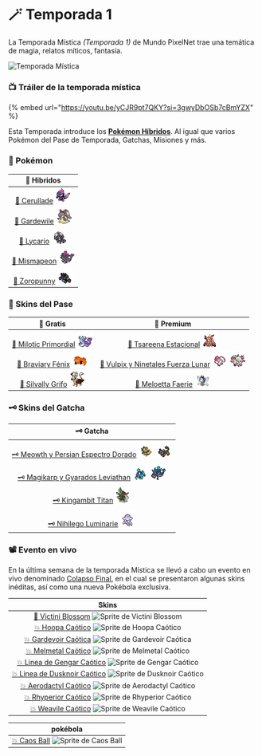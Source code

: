 # 🪄 Temporada 1

La Temporada Mística _(Temporada 1)_ de Mundo PixelNet trae una temática de magia, relatos míticos, fantasía.

![Temporada Mística](../../images/pokemon/temporada-1/Pase.png)

### 📺 Tráiler de la temporada mística

{% embed url="https://youtu.be/yCJR9pt7QKY?si=3gwyDbOSb7cBmYZX" %}

Esta Temporada introduce los [**Pokémon Híbridos**](../../funciones/hibridos.md). Al igual que varios Pokémon del Pase de Temporada, Gatchas, Misiones y más.

### 📲 Pokémon

| 🧬 Hibridos |
| :------: |
| [🧬 Cerullade](hibrido-cerullade.md) ![Sprite de Cerullade](../../images/pokemon/temporada-1/Cerullade-sprite.png)|
| [🧬 Gardewile](hibrido-gardewile.md) ![Sprite de Gardewile](../../images/pokemon/temporada-1/Gardewile-sprite.png)|
| [🧬 Lycario](hibrido-lycario.md) ![Sprite de Lycario](../../images/pokemon/temporada-1/Lycario-sprite.png)|
| [🧬 Mismapeon](hibrido-mismapeon.md) ![Sprite de Mismapeon](../../images/pokemon/temporada-1/Mismapeon-sprite.png)|
| [🧬 Zoropunny](hibrido-zoropunny.md) ![Sprite de Zoropunny](../../images/pokemon/temporada-1/Zoropunny-sprite.png)|

### 🥇 Skins del Pase

  | 🥈 Gratis | 🥇 Premium |
  | :----: | :----: |
  | [🥈 Milotic Primordial](pase-milotic-primordial.md) ![Sprite de Milotic Primordial](../../images/pokemon/temporada-1/Primordial1-sprite.png) | [🥇 Tsareena Estacional](pase-tsareena-estacional.md) ![Sprite de Tsareena Estacional](../../images/pokemon/temporada-1/Estacional1-sprite.png) |
  | [🥈 Braviary Fénix](pase-braviary-fenix.md) ![Sprite de Braviary Fénix](../../images/pokemon/temporada-1/Fenix-sprite.png) | [🥇 Vulpix y Ninetales Fuerza Lunar](pase-vulpix-ninetales-espiritu-lunar.md) ![Sprite de Vulpix Espiritu Lunar](../../images/pokemon/temporada-1/EspirituLunar1-sprite.png) ![Sprite de Ninetales Espiritu Lunar](../../images/pokemon/temporada-1/EspirituLunar2-sprite.png) |
  |[🥈 Silvally Grifo](pase-silvally-grifo.md) ![Sprite de Silvally Grifo](../../images/pokemon/temporada-1/Griffin-sprite.png)|[🥇 Meloetta Faerie](pase-meloetta-faerie.md) ![Sprite de Meloetta Faerie](../../images/pokemon/temporada-1/Faerie1-sprite.png)|

### 🗝️ Skins del Gatcha

| 🗝️ Gatcha |
| :---: |
| [🗝️ Meowth y Persian Espectro Dorado](gatcha-meowth-persian-espectro-dorado.md) ![Sprite de Meowth Espectro Dorado](../../images/pokemon/temporada-1/espectrodorado1-sprite.png) ![Sprite de Persian Espectro Dorado](../../images/pokemon/temporada-1/espectrodorado2-sprite.png)|
| [🗝️ Magikarp y Gyarados Leviathan](gatcha-magikarp-gyarados-leviathan.md) ![Sprite de Magikarp Leviathan](../../images/pokemon/temporada-1/leviathan1-sprite.png) ![Sprite de Gyarados Leviathan](../../images/pokemon/temporada-1/leviathan2-sprite.png)|
| [🗝️ Kingambit Titan](gatcha-kingambit-titan.md) ![Sprite de Kingambit Titan](../../images/pokemon/temporada-1/titan-sprite.png)|
| [🗝️ Nihilego Luminarie](gatcha-nihilego-luminarie.md) ![Sprite de Nihilego Luminarie](../../images/pokemon/temporada-1/luminarie-sprite.png)|

### 📽️ Evento en vivo

En la última semana de la temporada Mística se llevó a cabo un evento en vivo denominado [Colapso Final](), en el cual se presentaron algunas skins inéditas, así como una nueva Pokébola exclusiva.

| Skins |
| :---: |
| [🌸 Victini Blossom]() ![Sprite de Victini Blossom](../../images/pokemon/temporada-1/Victini-sprite.png) |
| [💥 Hoopa Caótico]() ![Sprite de Hoopa Caótico](../../images/pokemon/temporada-1/Hoopa-sprite.png) |
| [💥 Gardevoir Caótica]() ![Sprite de Gardevoir Caótica](../../images/pokemon/temporada-1/Gardevoir-sprite.png) |
| [💥 Melmetal Caótico]() ![Sprite de Melmetal Caótico](../../images/pokemon/temporada-1/Melmetal-sprite.png) |
| [💥 Linea de Gengar Caótico]() ![Sprite de Gengar Caótico](../../images/pokemon/temporada-1/Gengar-sprite.png) |
| [💥 Linea de Dusknoir Caótico]() ![Sprite de Dusknoir Caótico](../../images/pokemon/temporada-1/Dusknoir-sprite.png) |
| [💥 Aerodactyl Caótico]() ![Sprite de Aerodactyl Caótico](../../images/pokemon/temporada-1/Aerodactyl-sprite.png) |
| [💥 Rhyperior Caótico]() ![Sprite de Rhyperior Caótico](../../images/pokemon/temporada-1/Rhyperior-sprite.png) |
| [💥 Weavile Caótico]() ![Sprite de Weavile Caótico](../../images/pokemon/temporada-1/Weavile-sprite.png) |

| pokébola |
| :---: |
| [💥 Caos Ball]() ![Sprite de Caos Ball](../../images/pokemon/temporada-1/caosball-sprite.png) |
